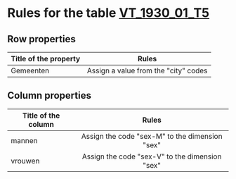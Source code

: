 # Rules for the table [VT_1930_01_T5](https://github.com/cgueret/DataDump/blob/master/xls-marked/VT_1930_01_T5_marked.xls?raw=true)
## Row properties
| Title of the property | Rules |
| --------------------- |:-----:|
| Gemeenten | Assign a value from the "city" codes |
## Column properties
| Title of the column | Rules |
| --------------------- |:-----:|
| mannen | Assign the code "sex-M" to the dimension "sex" |
| vrouwen | Assign the code "sex-V" to the dimension "sex" |
